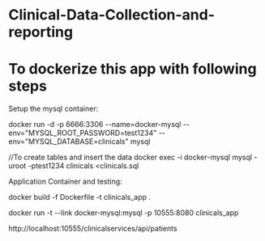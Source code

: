 # Clinical-Data-Collection-and-reporting
# To dockerize this app with following steps
Setup the mysql container:

docker run -d -p 6666:3306 --name=docker-mysql --env="MYSQL_ROOT_PASSWORD=test1234" --env="MYSQL_DATABASE=clinicals" mysql

//To create tables and insert the data
docker exec -i docker-mysql mysql -uroot -ptest1234 clinicals <clinicals.sql


Application Container and testing:

docker build -f Dockerfile -t clinicals_app .

docker run -t --link docker-mysql:mysql -p 10555:8080 clinicals_app

http://localhost:10555/clinicalservices/api/patients
